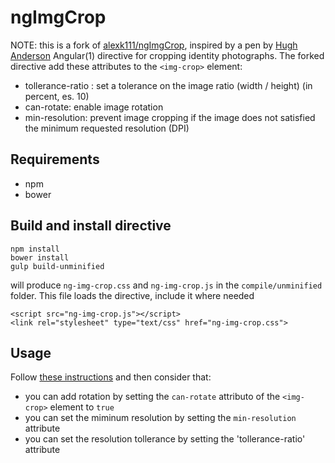 # ngImgCrop

NOTE: this is a fork of <a href ="https://github.com/alexk111/ngImgCrop">alexk111/ngImgCrop</a>, inspired by a pen by <a href="https://codepen.io/HugeHugh/pen/NRgmWm">Hugh Anderson</a>
Angular(1) directive for cropping identity photographs. The forked directive add these attributes to the `<img-crop>` element:

- tollerance-ratio : set a tolerance on the image ratio (width / height) (in percent, es. 10)
- can-rotate: enable image rotation
- min-resolution: prevent image cropping if the image does not satisfied the minimum requested resolution (DPI)

## Requirements

- npm
- bower

## Build and install directive

```
npm install
bower install
gulp build-unminified
```

will produce `ng-img-crop.css` and `ng-img-crop.js`  in the `compile/unminified` folder. This file loads the directive, include it where needed

```
<script src="ng-img-crop.js"></script>
<link rel="stylesheet" type="text/css" href="ng-img-crop.css">
```

## Usage

Follow <a href ="https://github.com/alexk111/ngImgCrop#usage">these instructions</a> and then consider that:
- you can add rotation by setting the `can-rotate` attributo of the `<img-crop>` element to `true`
- you can set the miminum resolution by setting the `min-resolution` attribute
- you can set the resolution tollerance by setting the 'tollerance-ratio' attribute
